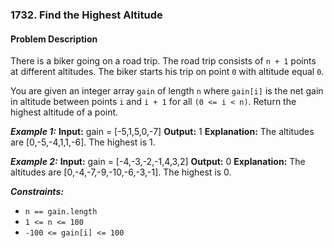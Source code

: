 ### 1732. Find the Highest Altitude

#### Problem Description

There is a biker going on a road trip. The road trip consists of `n + 1` points at different altitudes. The biker starts his trip on point `0` with altitude equal `0`.

You are given an integer array `gain` of length `n` where `gain[i]` is the net gain in altitude between points `i​​​​​​` and `i + 1` for all `(0 <= i < n)`. Return the highest altitude of a point.

***Example 1:*** 
**Input:**  gain = [-5,1,5,0,-7]
**Output:**  1
**Explanation:** The altitudes are [0,-5,-4,1,1,-6]. The highest is 1.

***Example 2:*** 
**Input:**  gain = [-4,-3,-2,-1,4,3,2]
**Output:**  0
**Explanation:** The altitudes are [0,-4,-7,-9,-10,-6,-3,-1]. The highest is 0.
 
***Constraints:*** 
- `n == gain.length`
- `1 <= n <= 100`
- `-100 <= gain[i] <= 100`